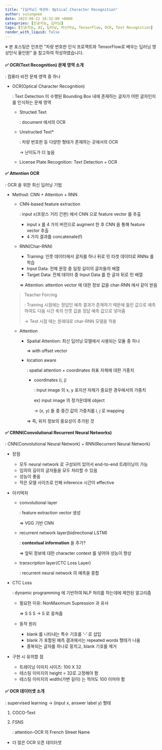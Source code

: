 ```yaml
---
title: "[딥러닝] 섹션9: Optical Character Recognition"
author: sujungeee
date: 2023-08-22 16:32:00 +0800
categories: [인공지능, 딥러닝]
tags: [인공지능, AI, 딥러닝, 머신러닝, TensorFlow, OCR, Text Recognition]
render_with_liquid: false
---
```




※ 본 포스팅은 인프런 "차량 번호판 인식 프로젝트와 TensorFlow로 배우는 딥러닝 영상인식 올인원" 을 참고하여 작성하였습니다.



#### ✅ OCR(Text Recognition) 문제 영역 소개

: 컴퓨터 비전 문제 영역 중 하나

- OCR(Optical Character Recognition)

  : Text Detection 이 수행된 Bounding Box 내에 존재하는 글자가 어떤 글자인지를 인식하는 문제 영역

  - Structed Text

    : document 에서의 OCR

  - Unstructed Text*

    : 차량 번호판 등 다양한 형태가 존재하는 곳에서의 OCR

    → 난이도가 더 높음

  - License Plate Recognition: Text Detection + OCR



#### ✅  Attention OCR

: OCR 을 위한 최신 딥러닝 기법

- Method: CNN + Attention + RNN

  - CNN-based feature extraction

    : input x(프랑스 거리 간판) 에서 CNN 으로 feature vector 를 추출

    - input x 를 4 가지 버전으로 augment 한 후 CNN 을 통해 feature vector 추출
    - 4 가지 결과를 concatenate(f)

  - RNN(Char-RNN)

    - Training: 인풋 데이터에서 글자를 하나 뒤로 민 타겟 데이터로 RNNs 를 학습
    - Input Data: 전체 문장 중 일정 길이의 글자들의 배열
    - Target Data: 전체 데이터 중 Input Data 를 한 글자 뒤로 민 배열

    ⇒ Attention: attention vector 에 대한 정보 값을 char-RNN 에서 같이 받음

  > Teacher Forcing
  >
  > : Training 시점에는 정답인 예측 결과가 존재하기 때문에 틀린 값으로 예측하여도 다음 시간 축의 인풋 값을 정답 예측 값으로 넣어줌
  >
  > → Test 시점 때는 원래대로 char-RNN 모델을 적용

  - Attention

    - Spatial Attention: 최신 딥러닝 모델에서 사용되는 모듈 중 하나

      ⇒ with offset vector

    - location aware

      : spatial attention + coordinates 좌표 자체에 대한 가중치

      - coordinates (i, j)

        : input image 의 x, y 포지션 자체가 중요한 경우에서의 가중치

        ex) input image 의 정가운데에 object

        → (x, y) 들 중 중간 값의 가중치를 i, j 로 mapping

      ⇒ 즉, 위치 정보의 중요성이 추가된 것



#### ✅  CRNN(Convolutional Recurrent Neural Networks)

: CNN(Convolutional Neural Network) + RNN(Recurrent Neural Network)

- 장점

  - 모두 neural network 로 구성되어 있어서 end-to-end 트레이닝이 가능
  - 임의의 길이의 글자들을 모두 처리할 수 있음
  - 성능이 좋음
  - 작은 모델 사이즈로 인해 inference 시간이 effective

- 아키텍처

  - convolutional layer

    : feature extraction vector 생성

    ⇒ VGG 기반 CNN

  - recurrent network layer(bidirectional LSTM)

    : **contextual information** 을 추가?

    ⇒ 앞뒤 정보에 대한 character context 를 넣어야 성능이 향상

  - transcription layer(CTC Loss Layer)

    : recurrent neural network 의 예측을 종합

- CTC Loss

  : dynamic programming 에 기반하여 NLP 처리를 하는데에 제안된 알고리즘

  - 필요한 이유: NonMaximum Supression 과 유사

    ⇒ S S S → S 로 뭉쳐줌

  - 동작 원리

    - blank 를 나타내는 특수 기호를 ‘-’ 로 삽입
    - blank 가 포함된 예측 결과에서는 repeated words 형태가 나옴
    - 중복되는 글자를 하나로 뭉치고, blank 기호를 제거

- 구현 시 유의할 점

  - 트레이닝 이미지 사이즈: 100 X 32
  - 테스팅 이미지의 height = 32로 고정해야 함
  - 테스팅 이미지의 width(가변 길이) 는 적어도 100 이어야 함



#### ✅  OCR 데이터셋 소개

: supervised learning → (input x, answer label y) 형태

1. COCO-Text

2. FSNS

   : attention-OCR 의 French Street Name

- 더 많은 OCR 오픈 데이터셋
